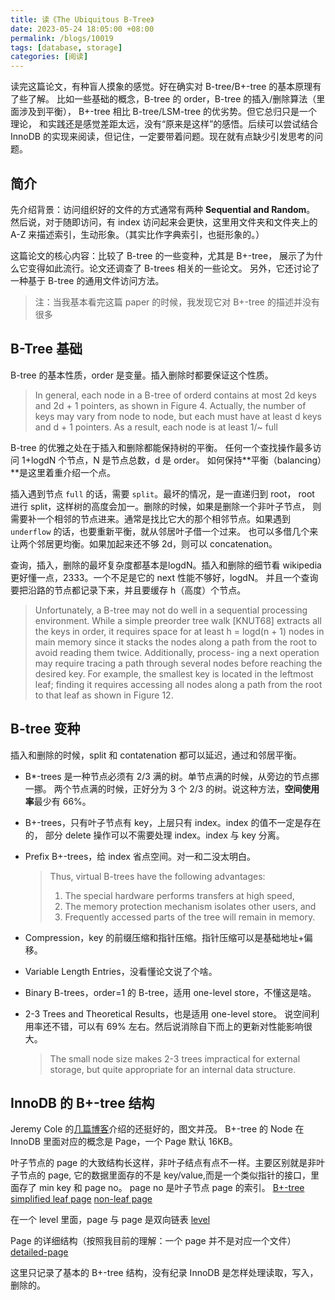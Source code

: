 ```yaml
---
title: 读《The Ubiquitous B-Tree》
date: 2023-05-24 18:05:00 +08:00
permalink: /blogs/10019
tags: [database, storage]
categories: [阅读]
---
```


读完这篇论文，有种盲人摸象的感觉。好在确实对 B-tree/B+-tree 的基本原理有了些了解。
比如一些基础的概念，B-tree 的 order，B-tree 的插入/删除算法（里面涉及到平衡），
B+-tree 相比 B-tree/LSM-tree 的优劣势。但它总归只是一个理论，
和实践还是感觉差距太远，没有“原来是这样”的感悟。后续可以尝试结合
InnoDB 的实现来阅读，但记住，一定要带着问题。现在就有点缺少引发思考的问题。

## 简介

先介绍背景：访问组织好的文件的方式通常有两种 **Sequential and Random**。
然后说，对于随即访问，有 index 访问起来会更快，这里用文件夹和文件夹上的
A-Z 来描述索引，生动形象。（其实比作字典索引，也挺形象的。）

这篇论文的核心内容：比较了 B-tree 的一些变种，尤其是 B+-tree，
展示了为什么它变得如此流行。论文还调查了 B-trees 相关的一些论文。
另外，它还讨论了一种基于 B-tree 的通用文件访问方法。

> 注：当我基本看完这篇 paper 的时候，我发现它对 B+-tree 的描述并没有很多

## B-Tree 基础

B-tree 的基本性质，order 是变量。插入删除时都要保证这个性质。
> In general, each node in a B-tree of orderd contains at most 2d keys
and 2d + 1 pointers, as shown in Figure 4. Actually, the number of
keys may vary from node to node, but each must have at least d keys
and d + 1 pointers. As a result, each node is at least 1/~ full

B-tree 的优雅之处在于插入和删除都能保持树的平衡。
任何一个查找操作最多访问 1+logdN 个节点，N 是节点总数，d 是 order。
如何保持**平衡（balancing）**是这里着重介绍一个点。

插入遇到节点 `full` 的话，需要 `split`。最坏的情况，是一直递归到 root，
root 进行 split，这样树的高度会加一。删除的时候，如果是删除一个非叶子节点，
则需要补一个相邻的节点进来。通常是找比它大的那个相邻节点。如果遇到
`underflow` 的话，也要重新平衡，就从邻居叶子借一个过来。
也可以多借几个来让两个邻居更均衡。如果加起来还不够 2d，则可以 concatenation。

查询，插入，删除的最坏复杂度都基本是logdN。插入和删除的细节看 wikipedia
更好懂一点，2333。一个不足是它的 next 性能不够好，logdN。
并且一个查询要把沿路的节点都记录下来，并且要缓存 h（高度）个节点。
> Unfortunately, a B-tree may not do well in a sequential processing environment.
While a simple preorder tree walk [KNUT68] extracts all the keys in order, it
requires space for at least h = logd(n + 1) nodes in main memory since it stacks the
nodes along a path from the root to avoid reading them twice. Additionally, process-
ing a next operation may require tracing a path through several nodes before reaching
the desired key. For example, the smallest key is located in the leftmost leaf;
finding it requires accessing all nodes along a path from the root to that leaf
as shown in Figure 12.

## B-tree 变种

插入和删除的时候，split 和 contatenation 都可以延迟，通过和邻居平衡。

* B\*-trees 是一种节点必须有 2/3 满的树。单节点满的时候，从旁边的节点挪一挪。
两个节点满的时候，正好分为 3 个 2/3 的树。说这种方法，**空间使用率**最少有 66%。

* B+-trees，只有叶子节点有 key，上层只有 index。index 的值不一定是存在的，
部分 delete 操作可以不需要处理 index。index 与 key 分离。

* Prefix B+-trees，给 index 省点空间。对一和二没太明白。
  > Thus, virtual B-trees have the following advantages:
  > 1) The special hardware performs transfers at high speed,
  > 2) The memory protection mechanism isolates other users, and
  > 3) Frequently accessed parts of the tree will remain in memory.

* Compression，key 的前缀压缩和指针压缩。指针压缩可以是基础地址+偏移。

* Variable Length Entries，没看懂论文说了个啥。

* Binary B-trees，order=1 的 B-tree，适用 one-level store，不懂这是啥。

* 2-3 Trees and Theoretical Results，也是适用 one-level store。
  说空间利用率还不错，可以有 69% 左右。然后说消除自下而上的更新对性能影响很大。
  > The small node size makes 2-3 trees impractical for external storage,
  > but quite appropriate for an internal data structure.

## InnoDB 的 B+-tree 结构

Jeremy Cole 的[几篇博客][jcole-blog]介绍的还挺好的，图文并茂。
B+-tree 的 Node 在 InnoDB 里面对应的概念是 Page，一个 Page 默认 16KB。

叶子节点的 page 的大致结构长这样，非叶子结点有点不一样。主要区别就是非叶子节点的 page,
它的数据里面存的不是 key/value,而是一个类似指针的接口，里面存了 min key 和 page no。
page no 是叶子节点 page 的索引。
[B+-tree simplified leaf page](https://i0.wp.com/jcole.us/blog/files/innodb/20130109/50dpi/B_Tree_Simplified_Leaf_Page.png)
[non-leaf page](https://i0.wp.com/jcole.us/blog/files/innodb/20130109/50dpi/B_Tree_Simplified_Leaf_Page.png)

在一个 level 里面，page 与 page 是双向链表
[level](https://i0.wp.com/jcole.us/blog/files/innodb/20130109/50dpi/B_Tree_Simplified_Level.png)

Page 的详细结构（按照我目前的理解：一个 page 并不是对应一个文件）
[detailed-page](http://jcole.us/blog/files/innodb/20130109/72dpi/B_Tree_Detailed_Page_Structure.png)

这里只记录了基本的 B+-tree 结构，没有纪录 InnoDB 是怎样处理读取，写入，删除的。

[jcole-blog]: https://blog.jcole.us/2013/01/10/btree-index-structures-in-innodb/
